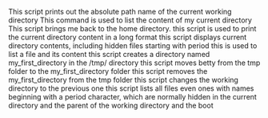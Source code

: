 This script prints out the absolute path name of the current working directory
This command is used to list the content of my current directory
This script brings me back to the home directory.
this script is used to print the current directory content in a long format
this script displays current directory contents, including hidden files starting with period
this is used to list a file and its content
this script creates a directory named my_first_directory in the /tmp/ directory
this script moves betty from the tmp folder to the my_first_directory folder
this script removes the my_first_directory from the tmp folder
this script changes the working directory to the previous one
this script lists all files even ones with names beginning with a period character, which are normally hidden in the current directory and the parent of the working directory and the boot

